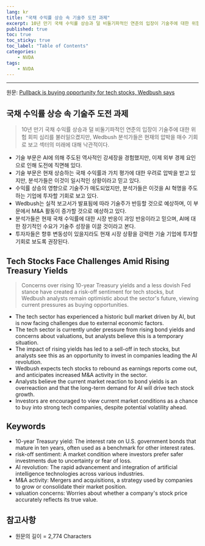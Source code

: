 ```yaml
---
lang: kr
title: "국채 수익률 상승 속 기술주 도전 과제"
excerpt: 10년 만기 국채 수익률 상승과 덜 비둘기파적인 연준의 입장이 기술주에 대한 위험 회피 심리를 불러일으켰지만, Wedbush 분석가들은 현재의 압박을 매수 기회로 보고 섹터의 미래에 대해 낙관적이다.
published: true
toc: true
toc_sticky: true
toc_label: "Table of Contents"
categories:
    - NVDA
tags:
    - NVDA
---
```


---

  원문: [Pullback is buying opportunity for tech stocks, Wedbush says](https://www.investing.com/news/stock-market-news/pullback-is-buying-opportunity-for-tech-stocks-wedbush-says-3808458)

## 국채 수익률 상승 속 기술주 도전 과제

> 10년 만기 국채 수익률 상승과 덜 비둘기파적인 연준의 입장이 기술주에 대한 위험 회피 심리를 불러일으켰지만, Wedbush 분석가들은 현재의 압박을 매수 기회로 보고 섹터의 미래에 대해 낙관적이다.


- 기술 부문은 AI에 의해 주도된 역사적인 강세장을 경험했지만, 이제 외부 경제 요인으로 인해 도전에 직면해 있다.
- 기술 부문은 현재 상승하는 국채 수익률과 가치 평가에 대한 우려로 압박을 받고 있지만, 분석가들은 이것이 일시적인 상황이라고 믿고 있다.
- 수익률 상승의 영향으로 기술주가 매도되었지만, 분석가들은 이것을 AI 혁명을 주도하는 기업에 투자할 기회로 보고 있다.
- Wedbush는 실적 보고서가 발표됨에 따라 기술주가 반등할 것으로 예상하며, 이 부문에서 M&A 활동이 증가할 것으로 예상하고 있다.
- 분석가들은 현재 국채 수익률에 대한 시장 반응이 과잉 반응이라고 믿으며, AI에 대한 장기적인 수요가 기술주 성장을 이끌 것이라고 본다.
- 투자자들은 향후 변동성이 있을지라도 현재 시장 상황을 강력한 기술 기업에 투자할 기회로 보도록 권장된다.

## Tech Stocks Face Challenges Amid Rising Treasury Yields

> Concerns over rising 10-year Treasury yields and a less dovish Fed stance have created a risk-off sentiment for tech stocks, but Wedbush analysts remain optimistic about the sector's future, viewing current pressures as buying opportunities.


- The tech sector has experienced a historic bull market driven by AI, but is now facing challenges due to external economic factors.
- The tech sector is currently under pressure from rising bond yields and concerns about valuations, but analysts believe this is a temporary situation.
- The impact of rising yields has led to a sell-off in tech stocks, but analysts see this as an opportunity to invest in companies leading the AI revolution.
- Wedbush expects tech stocks to rebound as earnings reports come out, and anticipates increased M&A activity in the sector.
- Analysts believe the current market reaction to bond yields is an overreaction and that the long-term demand for AI will drive tech stock growth.
- Investors are encouraged to view current market conditions as a chance to buy into strong tech companies, despite potential volatility ahead.

## Keywords

- 10-year Treasury yield: The interest rate on U.S. government bonds that mature in ten years, often used as a benchmark for other interest rates.
- risk-off sentiment: A market condition where investors prefer safer investments due to uncertainty or fear of loss.
- AI revolution: The rapid advancement and integration of artificial intelligence technologies across various industries.
- M&A activity: Mergers and acquisitions, a strategy used by companies to grow or consolidate their market position.
- valuation concerns: Worries about whether a company's stock price accurately reflects its true value.

## 참고사항

- 원문의 길이 = 2,774 Characters

